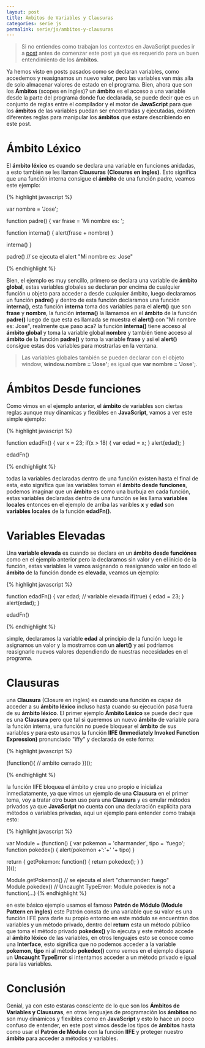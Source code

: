 ```yaml
---
layout: post
title: Ámbitos de Variables y Clausuras
categories: serie js
permalink: serie/js/ambitos-y-clausuras
---
```


> Si no entiendes como trabajan los contextos en JavaScript puedes ir a [post](http://elblogdejavascript.com/serie/js/this-y-contextos) antes de comenzar este post ya que es requerido para un buen entendimiento de los __ámbitos__.

Ya hemos visto en posts pasados como se declaran variables, como accedemos y reasignamos un nuevo valor, pero las variables van más alla de solo almacenar valores de estado en el programa. Bien, ahora que son los __Ámbitos__ (scopes en ingles)? un __ámbito__ es el acceso a una variable desde la parte del programa donde fue declarada, se puede decir que es un conjunto de reglas entre el compilador y el motor de __JavaScript__ para que los __ámbitos__ de las variables puedan ser encontradas y ejecutadas, existen diferentes reglas para manipular los __ámbitos__ que estare describiendo en este post.

# Ámbito Léxico
El __ámbito léxico__ es cuando se declara una variable en funciones anidadas, a esto también se les llaman __Clausuras__ __(Closures en ingles)__. Esto significa que una función interna consigue el __ámbito__ de una función padre, veamos este ejemplo:

{% highlight javascript %}

var nombre = 'Jose';

function padre() {
   var frase = 'Mi nombre es: ';

   function interna() {
     alert(frase + nombre)
   }
   
   interna()
}

padre() // se ejecuta el alert "Mi nombre es: Jose"

{% endhighlight %}

Bien, el ejemplo es muy sencillo, primero se declara una variable de __ámbito global__, estas variables globales se declaran por encima de cualquier función u objeto para acceder a desde cualquier ámbito, luego declaramos un función __padre()__ y dentro de esta función declaramos una función __interna()__, esta función __interna__ toma dos variables para el __alert()__ que son __frase__ y __nombre__, la función __interna()__ la llamamos en el __ámbito__ de la función __padre()__ luego de que esta es llamada se muestra el __alert()__ con "Mi nombre es: Jose", realmente que paso aca? la función __interna()__ tiene acceso al __ámbito global__ y toma la variable global __nombre__ y también tiene acceso al __ámbito__ de la función __padre()__ y toma la variable __frase__ y asi el __alert()__ consigue estas dos variables para mostrarlas en la ventana.

> Las variables globales también se pueden declarar con el objeto window, __window.nombre = 'Jose';__ es igual que __var nombre = 'Jose';__.

# Ámbitos Desde funciones
Como vimos en el ejemplo anterior, el __ámbito__ de variables son ciertas reglas aunque muy dinamicas y flexibles en __JavaScript__, vamos a ver este simple ejemplo:

{% highlight javascript %}

function edadFn() {
  var x = 23;
  if(x > 18) {
    var edad = x;
  }
  alert(edad);
}

edadFn()

{% endhighlight %}

todas la variables declaradas dentro de una función existen hasta el final de esta, esto significa que las variables toman el __ámbito desde funciones__, podemos imaginar que un __ámbito__ es como una burbuja en cada función, estas variables declaradas dentro de una función se les llama __variables locales__ entonces en el ejemplo de arriba las varibles __x__ y __edad__ son __variables locales__ de la función __edadFn()__.

# Variables Elevadas
Una __variable elevada__ es cuando se declara en un __ámbito desde funciónes__ como en el ejemplo anterior pero la declaramos sin valor y en el inicio de la función, estas variables le vamos asignando o reasignando valor en todo el __ámbito__ de la función donde es __elevada__, veamos un ejemplo:

{% highlight javascript %}

function edadFn() {
  var edad;  // variable elevada
  if(true) {
    edad = 23;
  }
  alert(edad);
}

edadFn()

{% endhighlight %}

simple, declaramos la variable __edad__ al principio de la función luego le asignamos un valor y la mostramos con un __alert()__ y asi podriamos reasignarle nuevos valores dependiendo de nuestras necesidades en el programa.

# Clausuras
una __Clausura__ (Closure en ingles) es cuando una función es capaz de acceder a su __ámbito léxico__ incluso hasta cuando su ejecución pasa fuera de su __ámbito léxico__. El primer ejemplo __Ámbito Léxico__ se puede decir que es una __Clausura__ pero que tal si queremos un nuevo __ámbito__ de variable para la función interna, una función no puede bloquear el __ámbito__ de sus variables y para esto usamos la función __IIFE (Immediately Invoked Function Expression)__ pronunciado "iffy" y declarada de este forma:

{% highlight javascript %}

(function(){
	// ambito cerrado
})();

{% endhighlight %}

la función IIFE bloquea el ámbito y crea uno propio e inicializa inmediatamente, ya que vimos un ejemplo de una __Clausura__ en el primer tema, voy a tratar otro buen uso para una __Clausura__ y es emular métodos privados ya que __JavaScript__ no cuenta con una declaración explícita para métodos o variables privadas, aqui un ejemplo para entender como trabaja esto:

{% highlight javascript %}

var Module = (function() {
  var pokemon = 'charmander',
  	  tipo    = 'fuego';
  function pokedex() {
  	alert(pokemon +':'+' '+ tipo)
  }

  return {
    getPokemon: function() {
    	return pokedex();
    }
  }   
})();

Module.getPokemon() // se ejecuta el alert "charmander: fuego"
Module.pokedex() // Uncaught TypeError: Module.pokedex is not a function(…)
{% endhighlight %}

en este básico ejemplo usamos el famoso __Patrón de Módulo (Module Pattern en ingles)__ este Patrón consta de una variable que su valor es una función IIFE para darle su propio entorno en este módulo se encuentran dos variables y un método privado, dentro del __return__ esta un método público que toma el método privado __pokedex()__ y lo ejecuta y este método accede al __ámbito léxico__ de las variables, en otros lenguajes esto se conoce como una __Interface__, esto significa que no podemos acceder a la variable __pokemon__, __tipo__ ni al método __pokedex()__ como vemos en el ejemplo dispara un __Uncaught TypeError__ si intentamos acceder a un método privado e igual para las variables.

# Conclusión
Genial, ya con esto estaras consciente de lo que son los __Ámbitos de Variables y Clausuras__, en otros lenguajes de programación los __ámbitos__ no son muy dinámicos y flexibles como en __JavaScript__ y esto lo hace un poco confuso de entender, en este post vimos desde los tipos de __ámbitos__ hasta como usar el __Patrón de Módulo__ con la función __IIFE__ y proteger nuestro __ámbito__ para acceder a métodos y variables. 







